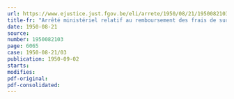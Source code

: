 ```yaml
---
url: https://www.ejustice.just.fgov.be/eli/arrete/1950/08/21/1950082103/justel
title-fr: "Arrêté ministériel relatif au remboursement des frais de surveillance dans les établissements dont les produits sont soumis à un droit d'accise ou à une taxe spéciale de consommation"
date: 1950-08-21
source:
number: 1950082103
page: 6065
case: 1950-08-21/03
publication: 1950-09-02
starts:
modifies:
pdf-original:
pdf-consolidated:
---
```


